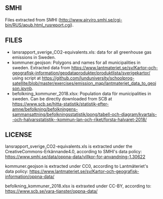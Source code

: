 ## SMHI
Files extracted from SMHI (http://www.airviro.smhi.se/cgi-bin/RUS/apub.html_rusreport.cgi).

## FILES

* lansrapport_sverige_CO2-equivalents.xls: data for all greenhouse gas emissions in Sweden.
* kommuner.geojson: Polygons and names for all municipalities in sweden. Extracted data from https://www.lantmateriet.se/sv/Kartor-och-geografisk-information/geodataprodukter/produktlista/sverigekartor/ using script at https://github.com/lunduniversity/schoolprog-satellite/blob/master/exercises/emission_map/lantmateriet_data_to_geojson.ipynb.
* befolkning_kommuner_2018.xlsx: Population data för municipalities in sweden. Can be directly downloaded from SCB at https://www.scb.se/hitta-statistik/statistik-efter-amne/befolkning/befolkningens-sammansattning/befolkningsstatistik/pong/tabell-och-diagram/kvartals--och-halvarsstatistik--kommun-lan-och-riket/forsta-halvaret-2018/

## LICENSE
lansrapport_sverige_CO2-equivalents.xls is extracted under the CreativeCommons-Erkännande4.0, according to SMHI's data policy: https://www.smhi.se/data/oppna-data/villkor-for-anvandning-1.30622

kommuner.geojson is extracted under CC0, according to Lantmäteriet's data policy: https://www.lantmateriet.se/sv/Kartor-och-geografisk-information/oppna-data/

befolkning_kommuner_2018.xlsx is extraxted under CC-BY, according to: https://www.scb.se/vara-tjanster/oppna-data/
